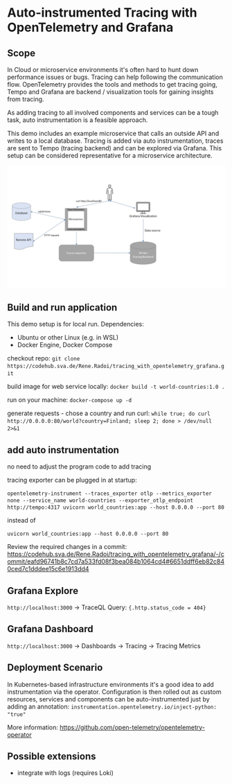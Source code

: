 # Auto-instrumented Tracing with OpenTelemetry and Grafana
## Scope
In Cloud or microservice environments it's often hard to hunt down performance issues or bugs. Tracing can help following
the communication flow. OpenTelemetry provides the tools and methods to get tracing going, Tempo and Grafana are backend / 
visualization tools for gaining insights from tracing.

As adding tracing to all involved components and services can be a tough task, auto instrumentation is a feasible approach.

This demo includes an example microservice that calls an outside API and writes to a local database. Tracing is added
via auto instrumentation, traces are sent to Tempo (tracing backend) and can be explored via Grafana. This setup can be
considered representative for a microservice architecture.

![scope](./scope.jpg)

## Build and run application
This demo setup is for local run. Dependencies:
* Ubuntu or other Linux (e.g. in WSL)
* Docker Engine, Docker Compose

checkout repo:
`git clone https://codehub.sva.de/Rene.Radoi/tracing_with_opentelemetry_grafana.git`

build image for web service locally:
`docker build -t world-countries:1.0 .`

run on your machine:
`docker-compose up -d`

generate requests - chose a country and run curl:
`while true; do curl http://0.0.0.0:80/world?country=Finland; sleep 2; done > /dev/null 2>&1`

## add auto instrumentation
no need to adjust the program code to add tracing

tracing exporter can be plugged in at startup: 
```
opentelemetry-instrument --traces_exporter otlp --metrics_exporter none --service_name world-countries --exporter_otlp_endpoint http://tempo:4317 uvicorn world_countries:app --host 0.0.0.0 --port 80
```
instead of
```
uvicorn world_countries:app --host 0.0.0.0 --port 80
```

Review the required changes in a commit: https://codehub.sva.de/Rene.Radoi/tracing_with_opentelemetry_grafana/-/commit/eafd96741b8c7cd7a533fd08f3bea084b1064cd4#6651ddff6eb82c840ced7c1dddee15c6e1913dd4

## Grafana Explore
`http://localhost:3000` -> TraceQL Query: `{.http.status_code = 404}`

## Grafana Dashboard
`http://localhost:3000` -> Dashboards -> Tracing -> Tracing Metrics

## Deployment Scenario
In Kubernetes-based infrastructure environments it's a good idea to add instrumentation via the operator. Configuration
is then rolled out as custom resources, services and components can be auto-instrumented just by adding an annotation:
`instrumentation.opentelemetry.io/inject-python: "true"`

More information: https://github.com/open-telemetry/opentelemetry-operator

## Possible extensions
- integrate with logs (requires Loki)
